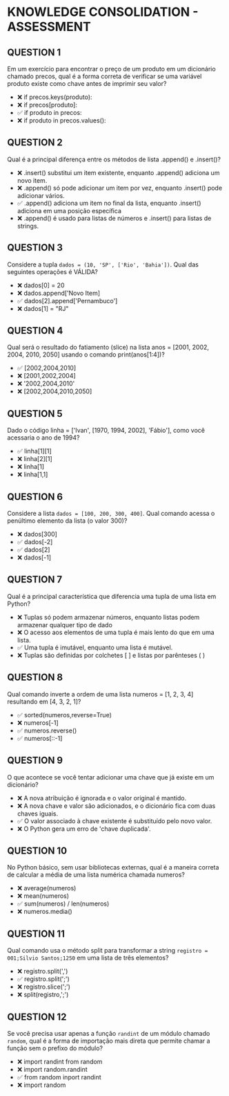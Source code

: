 # KNOWLEDGE CONSOLIDATION - ASSESSMENT

## QUESTION 1

Em um exercício para encontrar o preço de um produto em um dicionário chamado precos, 
qual é a forma correta de verificar se uma variável produto existe como chave antes de imprimir seu valor?

- ❌ if precos.keys(produto):
- ❌ if precos[produto]:
- ✅ if produto in precos:
- ❌ if produto in precos.values():

## QUESTION 2

Qual é a principal diferença entre os métodos de lista .append() e .insert()?

- ❌ .insert() substitui um item existente, enquanto .append() adiciona um novo item.
- ❌ .append() só pode adicionar um item por vez, enquanto .insert() pode adicionar vários.
- ✅ .append() adiciona um item no final da lista, enquanto .insert() adiciona em uma posição específica
- ❌ .append() é usado para listas de números e .insert() para listas de strings.

## QUESTION 3

Considere a tupla `dados = (10, 'SP', ['Rio', 'Bahia'])`. Qual das seguintes operações é VÁLIDA?

- ❌ dados[0] = 20
- ❌ dados.append['Novo Item]
- ✅ dados[2].append['Pernambuco']
- ❌ dados[1] = "RJ"

## QUESTION 4

Qual será o resultado do fatiamento (slice) na lista anos = [2001, 2002, 2004, 2010, 2050] usando o comando print(anos[1:4])?

- ✅ [2002,2004,2010]
- ❌ [2001,2002,2004]
- ❌ '2002,2004,2010'
- ❌ [2002,2004,2010,2050]

## QUESTION 5

Dado o código linha = ['Ivan', [1970, 1994, 2002], 'Fábio'], como você acessaria o ano de 1994?

- ✅ linha[1][1]
- ❌ linha[2][1]
- ❌ linha[1]
- ❌ linha[1,1]

## QUESTION 6

Considere a lista `dados = [100, 200, 300, 400]`. Qual comando acessa o penúltimo elemento da lista (o valor 300)?

- ❌ dados[300]
- ✅ dados[-2]
- ✅ dados[2]
- ❌ dados[-1]

## QUESTION 7

Qual é a principal característica que diferencia uma tupla de uma lista em Python?

- ❌ Tuplas só podem armazenar números, enquanto listas podem armazenar qualquer tipo de dado
- ❌ O acesso aos elementos de uma tupla é mais lento do que em uma lista.
- ✅ Uma tupla é imutável, enquanto uma lista é mutável.
- ❌ Tuplas são definidas por colchetes [ ] e listas por parênteses ( )

## QUESTION 8

Qual comando inverte a ordem de uma lista numeros = [1, 2, 3, 4] resultando em [4, 3, 2, 1]?

- ✅ sorted(numeros,reverse=True)
- ❌ numeros[-1]
- ✅ numeros.reverse()
- ✅ numeros[::-1]

## QUESTION 9

O que acontece se você tentar adicionar uma chave que já existe em um dicionário?

- ❌ A nova atribuição é ignorada e o valor original é mantido.
- ❌ A nova chave e valor são adicionados, e o dicionário fica com duas chaves iguais.
- ✅ O valor associado à chave existente é substituído pelo novo valor.
- ❌ O Python gera um erro de 'chave duplicada'.

## QUESTION 10

No Python básico, sem usar bibliotecas externas, qual é a maneira correta de calcular a média de uma lista numérica chamada numeros?

- ❌ average(numeros)
- ❌ mean(numeros)
- ✅ sum(numeros) / len(numeros)
- ❌ numeros.media()

## QUESTION 11

Qual comando usa o método split para transformar a string `registro = 001;Silvio Santos;1250` em uma lista de três elementos?

- ❌ registro.split(',')
- ✅ registro.split(';')
- ❌ registro.slice(';')
- ❌ split(registro,';')

## QUESTION 12

Se você precisa usar apenas a função `randint` de um módulo chamado `random`, qual é a forma de importação mais direta que permite chamar a função sem o prefixo do módulo?

- ❌ import randint from random
- ❌ import random.randint
- ✅ from random inport randint
- ❌ import random